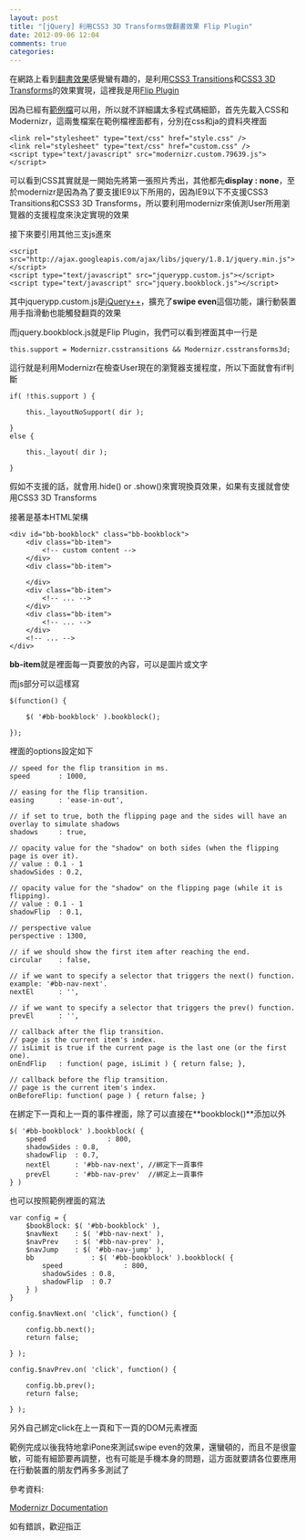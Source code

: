 ```yaml
---
layout: post
title: "[jQuery] 利用CSS3 3D Transforms做翻書效果 Flip Plugin"
date: 2012-09-06 12:04
comments: true
categories: 
---
```


在網路上看到<a href="http://tympanus.net/Development/BookBlock/" target="_blank">翻書效果</a>感覺蠻有趣的，是利用<a href="http://www.w3schools.com/css3/css3_transitions.asp" target="_blank">CSS3 Transitions</a>和<a href="http://www.w3schools.com/css3/css3_3dtransforms.asp" target="_blank">CSS3 3D Transforms</a>的效果實現，這裡我是用<a href="http://tympanus.net/codrops/2012/09/03/bookblock-a-content-flip-plugin/" target="_blank">Flip Plugin</a>

<!--more-->

因為已經有<a href="http://tympanus.net/Development/BookBlock/BookBlock.zip" target="_blank">範例檔</a>可以用，所以就不詳細講太多程式碼細節，首先先載入CSS和Modernizr，這兩隻檔案在範例檔裡面都有，分別在css和ja的資料夾裡面

	<link rel="stylesheet" type="text/css" href="style.css" />
	<link rel="stylesheet" type="text/css" href="custom.css" />
	<script type="text/javascript" src="modernizr.custom.79639.js"></script>
	
可以看到CSS其實就是一開始先將第一張照片秀出，其他都先**display : none**，至於modernizr是因為為了要支援IE9以下所用的，因為IE9以下不支援CSS3 Transitions和CSS3 3D Transforms，所以要利用modernizr來偵測User所用瀏覽器的支援程度來決定實現的效果

接下來要引用其他三支js進來

	<script src="http://ajax.googleapis.com/ajax/libs/jquery/1.8.1/jquery.min.js"></script>
	<script type="text/javascript" src="jquerypp.custom.js"></script>
	<script type="text/javascript" src="jquery.bookblock.js"></script>
	
其中jquerypp.custom.js是<a href="http://jquerypp.com/" target="_blank">jQuery++</a>，擴充了**swipe even**這個功能，讓行動裝置用手指滑動也能觸發翻頁的效果

而jquery.bookblock.js就是Flip Plugin，我們可以看到裡面其中一行是

	this.support = Modernizr.csstransitions && Modernizr.csstransforms3d;
	
這行就是利用Modernizr在檢查User現在的瀏覽器支援程度，所以下面就會有if判斷

	if( !this.support ) {
		
		this._layoutNoSupport( dir );

	}
	else {

		this._layout( dir );

	}
	
假如不支援的話，就會用.hide() or .show()來實現換頁效果，如果有支援就會使用CSS3 3D Transforms

接著是基本HTML架構

	<div id="bb-bookblock" class="bb-bookblock">
		<div class="bb-item">
			<!-- custom content -->
		</div>
		<div class="bb-item">
			 
		</div>
		<div class="bb-item">
			<!-- ... -->
		</div>
		<div class="bb-item">
			<!-- ... -->
		</div>
		<!-- ... -->
	</div>

**bb-item**就是裡面每一頁要放的內容，可以是圖片或文字

而js部分可以這樣寫

	$(function() {
				 
		$( '#bb-bookblock' ).bookblock();
	 
	});
	
裡面的options設定如下

	// speed for the flip transition in ms.
	speed       : 1000,
	 
	// easing for the flip transition.
	easing      : 'ease-in-out',
	 
	// if set to true, both the flipping page and the sides will have an overlay to simulate shadows
	shadows     : true,
	 
	// opacity value for the "shadow" on both sides (when the flipping page is over it).
	// value : 0.1 - 1
	shadowSides : 0.2,
	 
	// opacity value for the "shadow" on the flipping page (while it is flipping).
	// value : 0.1 - 1
	shadowFlip  : 0.1,
	 
	// perspective value
	perspective : 1300,
	 
	// if we should show the first item after reaching the end.
	circular    : false,
	 
	// if we want to specify a selector that triggers the next() function. example: '#bb-nav-next'.
	nextEl      : '',
	 
	// if we want to specify a selector that triggers the prev() function.
	prevEl      : '',
	 
	// callback after the flip transition.
	// page is the current item's index.
	// isLimit is true if the current page is the last one (or the first one).
	onEndFlip   : function( page, isLimit ) { return false; },
	 
	// callback before the flip transition.
	// page is the current item's index.
	onBeforeFlip: function( page ) { return false; }
	
在綁定下一頁和上一頁的事件裡面，除了可以直接在**bookblock()**添加以外

	$( '#bb-bookblock' ).bookblock( {
		speed				: 800,
		shadowSides	: 0.8,
		shadowFlip	: 0.7,
		nextEl      : '#bb-nav-next', //綁定下一頁事件
		prevEl      : '#bb-nav-prev'  //綁定上一頁事件
	} )
	
也可以按照範例裡面的寫法

	var config = {
		$bookBlock: $( '#bb-bookblock' ),
		$navNext	: $( '#bb-nav-next' ),
		$navPrev	: $( '#bb-nav-prev' ),
		$navJump	: $( '#bb-nav-jump' ),
		bb				: $( '#bb-bookblock' ).bookblock( {
			speed				: 800,
			shadowSides	: 0.8,
			shadowFlip	: 0.7
		} )
	}
	
	config.$navNext.on( 'click', function() {

		config.bb.next();
		return false;

	} );

	config.$navPrev.on( 'click', function() {
		
		config.bb.prev();
		return false;

	} );
	
另外自己綁定click在上一頁和下一頁的DOM元素裡面

範例完成以後我特地拿iPone來測試swipe even的效果，還蠻頓的，而且不是很靈敏，可能有細節要再調整，也有可能是手機本身的問題，這方面就要請各位要應用在行動裝置的朋友們再多多測試了

參考資料:

<a href="http://modernizr.com/docs/#features-css" target="_blank">Modernizr Documentation</a>

如有錯誤，歡迎指正